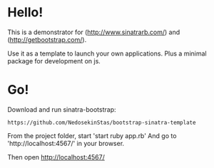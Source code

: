 Hello!
====

This is a demonstrator for (http://www.sinatrarb.com/) and (http://getbootstrap.com/).

Use it as a template to launch your own applications. Plus a minimal package for development on js.

Go!
===

Download and run sinatra-bootstrap:

    https://github.com/NedosekinStas/bootstrap-sinatra-template

    
From the project folder, start 'start ruby ​​app.rb' And go to 'http://localhost:4567/' in your browser.

Then open [http://localhost:4567/](http://localhost:4567/)
